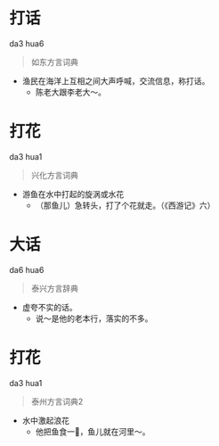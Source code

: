 # 打话
da3 hua6
> 如东方言词典
- 渔民在海洋上互相之间大声呼喊，交流信息，称打话。
  - 陈老大跟李老大～。

# 打花
da3 hua1
> 兴化方言词典
- 游鱼在水中打起的旋涡或水花
  - （那鱼儿）急转头，打了个花就走。（《西游记》六）

# 大话
da6 hua6
> 泰兴方言辞典
- 虚夸不实的话。
  - 说～是他的老本行，落实的不多。

# 打花
da3 hua1
> 泰州方言词典2
- 水中激起浪花
  - 他把鱼食一𢮎，鱼儿就在河里～。
